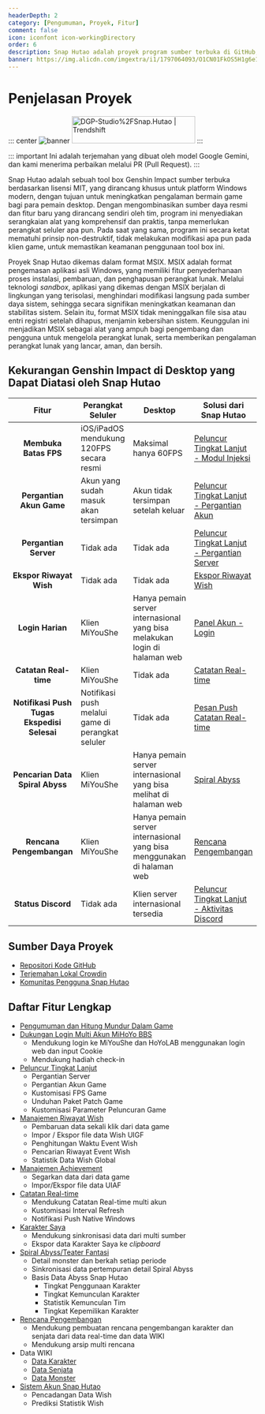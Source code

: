 ```yaml
---
headerDepth: 2
category: [Pengumuman, Proyek, Fitur]
comment: false
icon: iconfont icon-workingDirectory
order: 6
description: Snap Hutao adalah proyek program sumber terbuka di GitHub, kami sangat menerima kolaborasi dari komunitas untuk memberikan lebih banyak vitalitas pada proyek ini.
banner: https://img.alicdn.com/imgextra/i1/1797064093/O1CN01FkOS5H1g6e1z8LCaD_!!1797064093.png
---
```


# Penjelasan Proyek

::: center
![banner](https://img.alicdn.com/imgextra/i1/1797064093/O1CN01vWmKzl1g6e2VIEODU_!!1797064093.png_.webp)
<a href="https://trendshift.io/repositories/2009" target="_blank"><img src="https://trendshift.io/api/badge/repositories/2009" alt="DGP-Studio%2FSnap.Hutao | Trendshift" style="width: 250px; height: 55px;" width="250" height="55"/></a>
:::

::: important
Ini adalah terjemahan yang dibuat oleh model Google Gemini, dan kami menerima perbaikan melalui PR (Pull Request).
:::

Snap Hutao adalah sebuah tool box Genshin Impact sumber terbuka berdasarkan lisensi MIT, yang dirancang khusus untuk platform Windows modern, dengan tujuan untuk meningkatkan pengalaman bermain game bagi para pemain desktop. Dengan mengombinasikan sumber daya resmi dan fitur baru yang dirancang sendiri oleh tim, program ini menyediakan serangkaian alat yang komprehensif dan praktis, tanpa memerlukan perangkat seluler apa pun. Pada saat yang sama, program ini secara ketat mematuhi prinsip non-destruktif, tidak melakukan modifikasi apa pun pada klien game, untuk memastikan keamanan penggunaan tool box ini.

Proyek Snap Hutao dikemas dalam format MSIX. MSIX adalah format pengemasan aplikasi asli Windows, yang memiliki fitur penyederhanaan proses instalasi, pembaruan, dan penghapusan perangkat lunak. Melalui teknologi _sandbox_, aplikasi yang dikemas dengan MSIX berjalan di lingkungan yang terisolasi, menghindari modifikasi langsung pada sumber daya sistem, sehingga secara signifikan meningkatkan keamanan dan stabilitas sistem. Selain itu, format MSIX tidak meninggalkan file sisa atau entri registri setelah dihapus, menjamin kebersihan sistem. Keunggulan ini menjadikan MSIX sebagai alat yang ampuh bagi pengembang dan pengguna untuk mengelola perangkat lunak, serta memberikan pengalaman perangkat lunak yang lancar, aman, dan bersih.

## Kekurangan Genshin Impact di Desktop yang Dapat Diatasi oleh Snap Hutao

|                    Fitur                    | Perangkat Seluler                                 | Desktop                                                                    | Solusi dari Snap Hutao                                                                           |
| :-----------------------------------------: | ------------------------------------------------- | -------------------------------------------------------------------------- | ------------------------------------------------------------------------------------------------ |
|            **Membuka Batas FPS**            | iOS/iPadOS mendukung 120FPS secara resmi          | Maksimal hanya 60FPS                                                       | [Peluncur Tingkat Lanjut - Modul Injeksi](features/game-launcher.md#pengaturan-fps-game)         |
|          **Pergantian Akun Game**           | Akun yang sudah masuk akan tersimpan              | Akun tidak tersimpan setelah keluar                                        | [Peluncur Tingkat Lanjut - Pergantian Akun](features/game-launcher.md#penyimpanan-akun)          |
|            **Pergantian Server**            | Tidak ada                                         | Tidak ada                                                                  | [Peluncur Tingkat Lanjut - Pergantian Server](features/game-launcher.md)                         |
|           **Ekspor Riwayat Wish**           | Tidak ada                                         | Tidak ada                                                                  | [Ekspor Riwayat Wish](features/wish-export.md)                                                   |
|              **Login Harian**               | Klien MiYouShe                                    | Hanya pemain server internasional yang bisa melakukan login di halaman web | [Panel Akun - Login](features/mhy-account-switch.md)                                             |
|            **Catatan Real-time**            | Klien MiYouShe                                    | Tidak ada                                                                  | [Catatan Real-time](features/real-time-notes.md)                                                 |
| **Notifikasi Push Tugas Ekspedisi Selesai** | Notifikasi push melalui game di perangkat seluler | Tidak ada                                                                  | [Pesan Push Catatan Real-time](features/real-time-notes.md)                                      |
|       **Pencarian Data Spiral Abyss**       | Klien MiYouShe                                    | Hanya pemain server internasional yang bisa melihat di halaman web         | [Spiral Abyss](features/hutao-API.md)                                                            |
|          **Rencana Pengembangan**           | Klien MiYouShe                                    | Hanya pemain server internasional yang bisa menggunakan di halaman web     | [Rencana Pengembangan](features/develop-plan.md#rencana-pengembangan)                            |
|             **Status Discord**              | Tidak ada                                         | Klien server internasional tersedia                                        | [Peluncur Tingkat Lanjut - Aktivitas Discord](features/game-launcher.md#peluncur-tingkat-lanjut) |

## Sumber Daya Proyek

- [Repositori Kode GitHub](https://github.com/DGP-Studio/Snap.Hutao)
- [Terjemahan Lokal Crowdin](https://translate.hut.ao/)
- [Komunitas Pengguna Snap Hutao](community.md)

## Daftar Fitur Lengkap

- [Pengumuman dan Hitung Mundur Dalam Game](features/dashboard.md)
- [Dukungan Login Multi Akun MiHoYo BBS](features/mhy-account-switch.md)
  - Mendukung login ke MiYouShe dan HoYoLAB menggunakan login web dan input Cookie
  - Mendukung hadiah check-in
- [Peluncur Tingkat Lanjut](features/game-launcher.md)
  - Pergantian Server
  - Pergantian Akun Game
  - Kustomisasi FPS Game
  - Unduhan Paket Patch Game
  - Kustomisasi Parameter Peluncuran Game
- [Manajemen Riwayat Wish](features/wish-export.md)
  - Pembaruan data sekali klik dari data game
  - Impor / Ekspor file data Wish UIGF
  - Penghitungan Waktu Event Wish
  - Pencarian Riwayat Event Wish
  - Statistik Data Wish Global
- [Manajemen Achievement](features/achievements.md)
  - Segarkan data dari data game
  - Impor/Ekspor file data UIAF
- [Catatan Real-time](features/real-time-notes.md)
  - Mendukung Catatan Real-time multi akun
  - Kustomisasi Interval Refresh
  - Notifikasi Push Native Windows
- [Karakter Saya](features/character-data.md)
  - Mendukung sinkronisasi data dari multi sumber
  - Ekspor data Karakter Saya ke _clipboard_
- [Spiral Abyss/Teater Fantasi](features/hutao-API.md)
  - Detail monster dan berkah setiap periode
  - Sinkronisasi data pertempuran detail Spiral Abyss
  - Basis Data Abyss Snap Hutao
    - Tingkat Penggunaan Karakter
    - Tingkat Kemunculan Karakter
    - Statistik Kemunculan Tim
    - Tingkat Kepemilikan Karakter
- [Rencana Pengembangan](features/develop-plan.md)
  - Mendukung pembuatan rencana pengembangan karakter dan senjata dari data real-time dan data WIKI
  - Mendukung arsip multi rencana
- Data WIKI
  - [Data Karakter](features/character-wiki.md)
  - [Data Senjata](features/weapon-wiki.md)
  - [Data Monster](features/monster-wiki.md)
- [Sistem Akun Snap Hutao](features/hutao-settings.md#akun-snap-hutao)
  - Pencadangan Data Wish
  - Prediksi Statistik Wish
